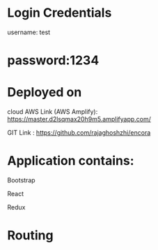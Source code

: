 Login Credentials
====================
username: test

password:1234
======================

Deployed on
============================
cloud AWS Link (AWS Amplify):  https://master.d2lsqmax20h9m5.amplifyapp.com/

GIT Link :  https://github.com/rajaghoshzhi/encora



Application contains:
========================
Bootstrap

React

Redux

Routing
===============
